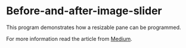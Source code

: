 # Before-and-after-image-slider
This program demonstrates how a resizable pane can be programmed.

For more information read the article from [Medium](https://medium.com/@meghanasai99499/why-positioning-of-html-elements-matter-26e3a298f600).
